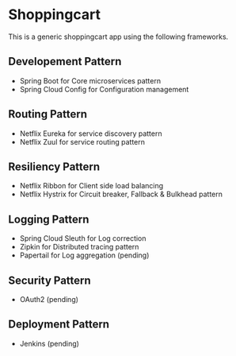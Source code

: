 # Shoppingcart
This is a generic shoppingcart app using the following frameworks.

## Developement Pattern
* Spring Boot for Core microservices pattern
* Spring Cloud Config for Configuration management

## Routing Pattern
* Netflix Eureka for service discovery pattern
* Netflix Zuul for service routing pattern

## Resiliency Pattern
* Netflix Ribbon for Client side load balancing
* Netflix Hystrix for Circuit breaker, Fallback & Bulkhead pattern 

## Logging Pattern
* Spring Cloud Sleuth for Log correction
* Zipkin for Distributed tracing pattern
* Papertail for Log aggregation (pending) 

## Security Pattern
* OAuth2 (pending) 

## Deployment Pattern
* Jenkins (pending) 

